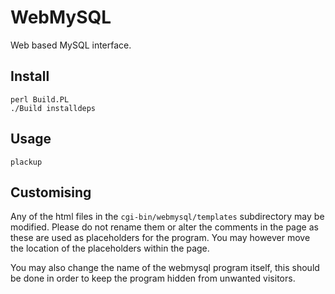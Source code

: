 # WebMySQL

Web based MySQL interface.

## Install

    perl Build.PL
    ./Build installdeps

## Usage

    plackup
    
## Customising

Any of the html files in the `cgi-bin/webmysql/templates` subdirectory may be modified. Please do not rename them or alter the comments in the page
as these are used as placeholders for the program. You may however move the location of the placeholders within the page.

You may also change the name of the webmysql program itself, this should be done in order to keep the program hidden from unwanted visitors.
    